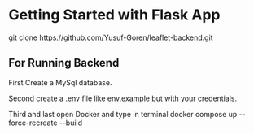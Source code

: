 # Getting Started with Flask App

git clone https://github.com/Yusuf-Goren/leaflet-backend.git

## For Running Backend

First Create a MySql database.

Second create a .env file like env.example but with your credentials.

Third and last open Docker and type in terminal docker compose up --force-recreate --build


